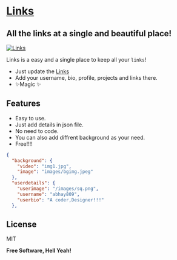 # [Links]
## All the links at a single and beautiful place!

[![Links](https://media.discordapp.net/attachments/994237473460854804/1035868128493707354/unknown.png)](https://github.com/Abhay809)

Links is a easy and a single place to keep all your `links`!

- Just update the [Links]
- Add your username, bio, profile, projects and links there.
- ✨Magic ✨

## Features

- Easy to use.
- Just add details in json file.
- No need to code.
- You can also add diffrent background as your need.
- Free!!!!



```json
{
  "background": {
    "video": "img1.jpg",
    "image": "images/bgimg.jpeg"
  },
  "userdetails": {
    "userimage": "/images/sq.png",
    "username": "abhay809",
    "userbio": "A coder,Designer!!!"
  },
```





## License

MIT

**Free Software, Hell Yeah!**

[//]: # (These are reference links used in the body of this note and get stripped out when the markdown processor does its job. There is no need to format nicely because it shouldn't be seen. Thanks SO - http://stackoverflow.com/questions/4823468/store-comments-in-markdown-syntax)
   [Links]:<https://github.com/Abhay809>
   
